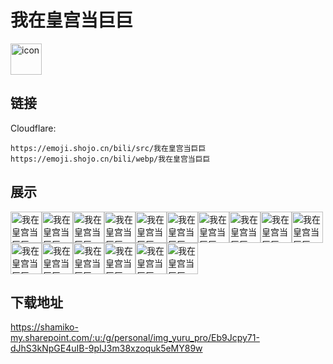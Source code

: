 # 我在皇宫当巨巨
<img src="https://emoji.shojo.cn/bili/src/我在皇宫当巨巨/icon.png" width="50" height="50" alt="icon">

## 链接
Cloudflare:
```
https://emoji.shojo.cn/bili/src/我在皇宫当巨巨
https://emoji.shojo.cn/bili/webp/我在皇宫当巨巨
```
## 展示
<img src="https://emoji.shojo.cn/bili/src/我在皇宫当巨巨/我在皇宫当巨巨-裂开.png" width="50" height="50" alt="我在皇宫当巨巨-裂开"><img src="https://emoji.shojo.cn/bili/src/我在皇宫当巨巨/我在皇宫当巨巨-略略略.png" width="50" height="50" alt="我在皇宫当巨巨-略略略"><img src="https://emoji.shojo.cn/bili/src/我在皇宫当巨巨/我在皇宫当巨巨-跪求.png" width="50" height="50" alt="我在皇宫当巨巨-跪求"><img src="https://emoji.shojo.cn/bili/src/我在皇宫当巨巨/我在皇宫当巨巨-瑟瑟发抖.png" width="50" height="50" alt="我在皇宫当巨巨-瑟瑟发抖"><img src="https://emoji.shojo.cn/bili/src/我在皇宫当巨巨/我在皇宫当巨巨-立flag.png" width="50" height="50" alt="我在皇宫当巨巨-立flag"><img src="https://emoji.shojo.cn/bili/src/我在皇宫当巨巨/我在皇宫当巨巨-狗粮.png" width="50" height="50" alt="我在皇宫当巨巨-狗粮"><img src="https://emoji.shojo.cn/bili/src/我在皇宫当巨巨/我在皇宫当巨巨-柠檬.png" width="50" height="50" alt="我在皇宫当巨巨-柠檬"><img src="https://emoji.shojo.cn/bili/src/我在皇宫当巨巨/我在皇宫当巨巨-心动.png" width="50" height="50" alt="我在皇宫当巨巨-心动"><img src="https://emoji.shojo.cn/bili/src/我在皇宫当巨巨/我在皇宫当巨巨-哼.png" width="50" height="50" alt="我在皇宫当巨巨-哼"><img src="https://emoji.shojo.cn/bili/src/我在皇宫当巨巨/我在皇宫当巨巨-吐血.png" width="50" height="50" alt="我在皇宫当巨巨-吐血"><img src="https://emoji.shojo.cn/bili/src/我在皇宫当巨巨/我在皇宫当巨巨-怒了.png" width="50" height="50" alt="我在皇宫当巨巨-怒了"><img src="https://emoji.shojo.cn/bili/src/我在皇宫当巨巨/我在皇宫当巨巨-弱小可怜.png" width="50" height="50" alt="我在皇宫当巨巨-弱小可怜"><img src="https://emoji.shojo.cn/bili/src/我在皇宫当巨巨/我在皇宫当巨巨-磕死我了.png" width="50" height="50" alt="我在皇宫当巨巨-磕死我了"><img src="https://emoji.shojo.cn/bili/src/我在皇宫当巨巨/我在皇宫当巨巨-苟住.png" width="50" height="50" alt="我在皇宫当巨巨-苟住"><img src="https://emoji.shojo.cn/bili/src/我在皇宫当巨巨/我在皇宫当巨巨-紧张.png" width="50" height="50" alt="我在皇宫当巨巨-紧张"><img src="https://emoji.shojo.cn/bili/src/我在皇宫当巨巨/我在皇宫当巨巨-摇尾巴.png" width="50" height="50" alt="我在皇宫当巨巨-摇尾巴">

## 下载地址

https://shamiko-my.sharepoint.com/:u:/g/personal/img_yuru_pro/Eb9Jcpy71-dJhS3kNpGE4uIB-9pIJ3m38xzoquk5eMY89w